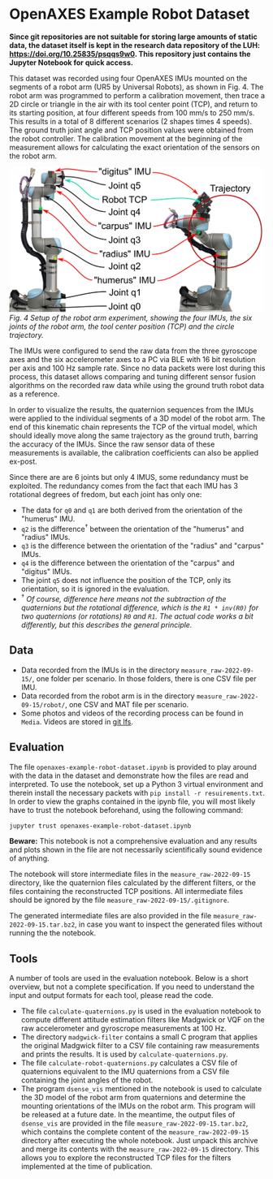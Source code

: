 # OpenAXES Example Robot Dataset

**Since git repositories are not suitable for storing large amounts of static data, the dataset itself is kept in the research data repository of the LUH: https://doi.org/10.25835/psqqs9w0. This repository just contains the Jupyter Notebook for quick access.**

This dataset was recorded using four OpenAXES IMUs mounted on the segments of a robot arm (UR5 by Universal Robots), as shown in Fig. 4.
The robot arm was programmed to perform a calibration movement, then trace a 2D circle or triangle in the air with its tool center point (TCP), and return to its starting position, at four different speeds from 100 mm/s to 250 mm/s.
This results in a total of 8 different scenarios (2 shapes times 4 speeds).
The ground truth joint angle and TCP position values were obtained from the robot controller.
The calibration movement at the beginning of the measurement allows for calculating the exact orientation of the sensors on the robot arm.

<img src="../docs/static/images/RobotArm.jpg" alt="Fig. 4  Setup of the robot arm experiment, showing the four IMUs, the six joints of the robot arm, the tool center position (TCP) and the circle trajectory." width="500px"><br>
*Fig. 4  Setup of the robot arm experiment, showing the four IMUs, the six joints of the robot arm, the tool center position (TCP) and the circle trajectory.*

The IMUs were configured to send the raw data from the three gyroscope axes and the six accelerometer axes to a PC via BLE with 16 bit resolution per axis and 100 Hz sample rate.
Since no data packets were lost during this process, this dataset allows comparing and tuning different sensor fusion algorithms on the recorded raw data while using the ground truth robot data as a reference.

In order to visualize the results, the quaternion sequences from the IMUs were applied to the individual segments of a 3D model of the robot arm.
The end of this kinematic chain represents the TCP of the virtual model, which should ideally move along the same trajectory as the ground truth, barring the accuracy of the IMUs.
Since the raw sensor data of these measurements is available, the calibration coefficients can also be applied ex-post.

Since there are are 6 joints but only 4 IMUS, some redundancy must be exploited.
The redundancy comes from the fact that each IMU has 3 rotational degrees of fredom, but each joint has only one:
* The data for `q0` and `q1` are both derived from the orientation of the "humerus" IMU.
* `q2` is the difference<sup>†</sup> between the orientation of the "humerus" and "radius" IMUs.
* `q3` is the difference between the orientation of the "radius" and "carpus" IMUs.
* `q4` is the difference between the orientation of the "carpus" and "digitus" IMUs.
* The joint `q5` does not influence the position of the TCP, only its orientation, so it is ignored in the evaluation.
* <sup>†</sup> *Of course, difference here means not the subtraction of the quaternions but the rotational difference, which is the `R1 * inv(R0)` for two quaternions (or rotations) `R0` and `R1`. The actual code works a bit differently, but this describes the general principle.*

## Data

* Data recorded from the IMUs is in the directory `measure_raw-2022-09-15/`, one folder per scenario.
In those folders, there is one CSV file per IMU.
* Data recorded from the robot arm is in the directory `measure_raw-2022-09-15/robot/`, one CSV and MAT file per scenario.
* Some photos and videos of the recording process can be found in `Media`. Videos are stored in [git lfs](https://git-lfs.com/).

## Evaluation

The file `openaxes-example-robot-dataset.ipynb` is provided to play around with the data in the dataset and demonstrate how the files are read and interpreted.
To use the notebook, set up a Python 3 virtual environment and therein install the necessary packets with `pip install -r resuirements.txt`.
In order to view the graphs contained in the ipynb file, you will most likely have to trust the notebook beforehand, using the following command:

```bash
jupyter trust openaxes-example-robot-dataset.ipynb
```

**Beware:** This notebook is not a comprehensive evaluation and any results and plots shown in the file are not necessarily scientifically sound evidence of anything.

The notebook will store intermediate files in the `measure_raw-2022-09-15` directory, like the quaternion files calculated by the different filters, or the files containing the reconstructed TCP positions.
All intermediate files should be ignored by the file `measure_raw-2022-09-15/.gitignore`.

The generated intermediate files are also provided in the file `measure_raw-2022-09-15.tar.bz2`, in case you want to inspect the generated files without running the the notebook.

## Tools

A number of tools are used in the evaluation notebook.
Below is a short overview, but not a complete specification.
If you need to understand the input and output formats for each tool, please read the code.

* The file `calculate-quaternions.py` is used in the evaluation notebook to compute different attitude estimation filters like Madgwick or VQF on the raw accelerometer and gyroscrope measurements at 100 Hz.
* The directory `madgwick-filter` contains a small C program that applies the original Madgwick filter to a CSV file containing raw measurements and prints the results. It is used by `calculate-quaternions.py`.
* The file `calculate-robot-quaternions.py` calculates a CSV file of quaternions equivalent to the IMU quaternions from a CSV file containing the joint angles of the robot.
* The program `dsense_vis` mentioned in the notebook is used to calculate the 3D model of the robot arm from quaternions and determine the mounting orientations of the IMUs on the robot arm.
  This program will be released at a future date.
  In the meantime, the output files of `dsense_vis` are provided in the file `measure_raw-2022-09-15.tar.bz2`, which contains the complete content of the `measure_raw-2022-09-15` directory after executing the whole notebook.
  Just unpack this archive and merge its contents with the `measure_raw-2022-09-15` directory.
  This allows you to explore the reconstructed TCP files for the filters implemented at the time of publication.
